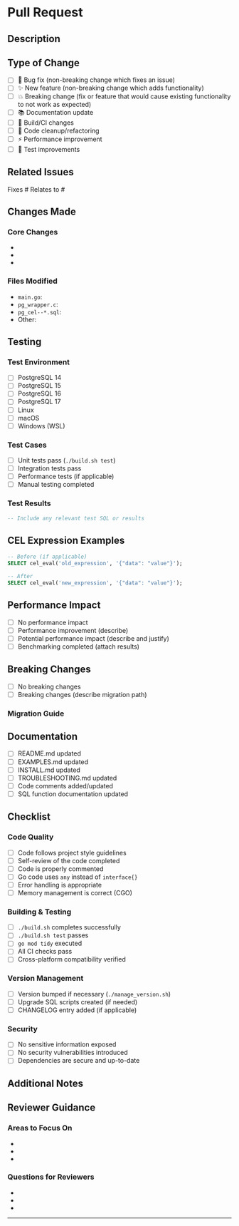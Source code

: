 # Pull Request

## Description

<!-- Provide a brief summary of your changes -->

## Type of Change

<!-- Please check the type of change your PR introduces -->

- [ ] 🐛 Bug fix (non-breaking change which fixes an issue)
- [ ] ✨ New feature (non-breaking change which adds functionality)
- [ ] 💥 Breaking change (fix or feature that would cause existing functionality to not work as expected)
- [ ] 📚 Documentation update
- [ ] 🔧 Build/CI changes
- [ ] 🧹 Code cleanup/refactoring
- [ ] ⚡ Performance improvement
- [ ] 🧪 Test improvements

## Related Issues

<!-- Link any related issues -->
Fixes #<!-- issue number -->
Relates to #<!-- issue number -->

## Changes Made

<!-- Describe the changes in detail -->

### Core Changes
- 
- 
- 

### Files Modified
- `main.go`: 
- `pg_wrapper.c`: 
- `pg_cel--*.sql`: 
- Other: 

## Testing

<!-- Describe how you tested your changes -->

### Test Environment
- [ ] PostgreSQL 14
- [ ] PostgreSQL 15
- [ ] PostgreSQL 16
- [ ] PostgreSQL 17
- [ ] Linux
- [ ] macOS
- [ ] Windows (WSL)

### Test Cases
- [ ] Unit tests pass (`./build.sh test`)
- [ ] Integration tests pass
- [ ] Performance tests (if applicable)
- [ ] Manual testing completed

### Test Results
```sql
-- Include any relevant test SQL or results
```

## CEL Expression Examples

<!-- If your changes affect CEL functionality, provide examples -->

```sql
-- Before (if applicable)
SELECT cel_eval('old_expression', '{"data": "value"}');

-- After
SELECT cel_eval('new_expression', '{"data": "value"}');
```

## Performance Impact

<!-- Describe any performance implications -->

- [ ] No performance impact
- [ ] Performance improvement (describe)
- [ ] Potential performance impact (describe and justify)
- [ ] Benchmarking completed (attach results)

## Breaking Changes

<!-- If this is a breaking change, describe the impact -->

- [ ] No breaking changes
- [ ] Breaking changes (describe migration path)

### Migration Guide
<!-- If breaking changes, provide migration instructions -->

## Documentation

<!-- Check all that apply -->

- [ ] README.md updated
- [ ] EXAMPLES.md updated  
- [ ] INSTALL.md updated
- [ ] TROUBLESHOOTING.md updated
- [ ] Code comments added/updated
- [ ] SQL function documentation updated

## Checklist

<!-- Please check off completed items -->

### Code Quality
- [ ] Code follows project style guidelines
- [ ] Self-review of the code completed
- [ ] Code is properly commented
- [ ] Go code uses `any` instead of `interface{}`
- [ ] Error handling is appropriate
- [ ] Memory management is correct (CGO)

### Building & Testing
- [ ] `./build.sh` completes successfully
- [ ] `./build.sh test` passes
- [ ] `go mod tidy` executed
- [ ] All CI checks pass
- [ ] Cross-platform compatibility verified

### Version Management
- [ ] Version bumped if necessary (`./manage_version.sh`)
- [ ] Upgrade SQL scripts created (if needed)
- [ ] CHANGELOG entry added (if applicable)

### Security
- [ ] No sensitive information exposed
- [ ] No security vulnerabilities introduced
- [ ] Dependencies are secure and up-to-date

## Additional Notes

<!-- Any additional information for reviewers -->

## Reviewer Guidance

<!-- Help reviewers focus on important areas -->

### Areas to Focus On
- 
- 
- 

### Questions for Reviewers
- 
- 
- 

---

<!-- 
Thank you for contributing to pg-cel! 
Please ensure all checks pass before requesting review.
-->
